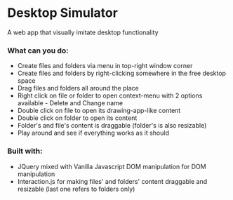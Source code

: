 # Desktop Simulator
A web app that visually imitate desktop functionality
### What can you do:
* Create files and folders via menu in top-right window corner
* Create files and folders by right-clicking somewhere in the free desktop space
* Drag files and folders all around the place
* Right click on file or folder to open context-menu with 2 options available - Delete and Change name
* Double click on file to open its drawing-app-like content
* Double click on folder to open its content
* Folder's and file's content is draggable (folder's is also resizable)
* Play around and see if everything works as it should
### Built with:
* JQuery mixed with Vanilla Javascript DOM manipulation for DOM manipulation
* Interaction.js for making files' and folders' content draggable and resizable (last one refers to folders only)
